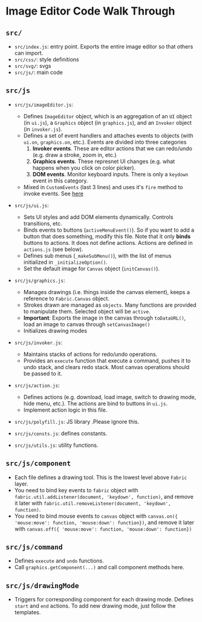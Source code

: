 # Image Editor Code Walk Through

## `src/`
- `src/index.js`: entry point. Exports the entire image editor so that others can import.
- `src/css/`: style definitions
- `src/svg/`: svgs
- `src/js/`: main code


## `src/js`
- `src/js/imageEditor.js`: 
  - Defines `ImageEditor` object, which is an aggregation of an `UI` object (in `ui.js`), a `Graphics` object (in `graphics.js`), and an `Invoker` object (in `invoker.js`).
  - Defines a set of event handlers and attaches events to objects (with `ui.on`, `graphics.on`, etc.). Events are divided into three categories
    1. **Invoker events**. These are editor actions that we can redo/undo (e.g. draw a stroke, zoom in, etc.)
    2. **Graphics events**. These represnet UI changes (e.g. what happens when you click on color picker).
    3. **DOM events**. Monitor keyboard inputs. There is only a `keydown` event in this category.
  - Mixed in `CustomEvents` (last 3 lines) and uses it's `fire` method to invoke events. See [here](https://github.com/nhn/tui.code-snippet/blob/master/customEvents/customEvents.js)

- `src/js/ui.js`:
  - Sets UI styles and add DOM elements dynamically. Controls transitions, etc.
  - Binds events to buttons (`activeMenuEvent()`). So if you want to add a button that does something, modify this file. Note that it only **binds** buttons to actions. It 
  does not define actions. Actions are defined in `actions.js` (see below).
  - Defines sub menus (`_makeSubMenu()`), with the list of menus initialized in `_initializeOption()`.
  - Set the default image for `Canvas` object (`initCanvas()`).  

- `src/js/graphics.js`:
  - Manages drawings (i.e. things inside the canvas element), keeps a reference to `Fabric.Canvas` object.
  - Strokes drawn are managed as `objects`. Many functions are provided to manipulate them. Selected object will be `active`.
  - **Important**: Exports the image in the canvas through `toDataURL()`, load an image to canvas through `setCanvasImage()`
  - Initializes drawing modes

- `src/js/invoker.js`:
  - Maintains stacks of actions for redo/undo operations.
  - Provides an `execute` function that execute a command, pushes it to undo stack, and clears redo stack. Most canvas operations should be passed to it.

- `src/js/action.js`:
  - Defines actions (e.g. download, load image, switch to drawing mode, hide menu, etc.). The actions are bind to buttons in `ui.js`. 
  - Implement action logic in this file.

- `src/js/polyfill.js`: JS library .Please ignore this.

- `src/js/consts.js`: defines constants.

- `src/js/utils.js`: utility functions.




## `src/js/component`
- Each file defines a drawing tool. This is the lowest level above `Fabric` layer. 
- You need to bind key events to `fabric` object with 
  `fabric.util.addListener(document, 'keydown', function)`, and remove it later with
  `fabric.util.removeListener(document, 'keydown', function)`.
- You need to bind mouse events to `canvas` object with 
  `canvas.on({ 'mouse:move': function, 'mouse:down': function})`, and remove it later with
  `canvas.off({ 'mouse:move': function, 'mouse:down': function})`


## `src/js/command`
- Defines `execute` and `undo` functions. 
- Call `graphics.getComponent(...)` and call component methods here.

## `src/js/drawingMode`
- Triggers for corresponding component for each drawing mode. Defines `start` and `end` actions. To add new drawing mode, just follow the templates.